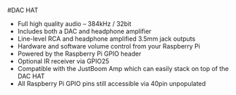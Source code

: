 <!--
---
name: DAC HAT
class: board
type: audio
formfactor: HAT
manufacturer: JustBoom
description: The JustBoom DAC HAT is a plug and play, high resolution, digital-to-analog converter for the Raspberry Pi.
url: https://www.justboom.co/product/justboom-dac-hat/
buy: https://www.justboom.co/product/justboom-dac-hat/
image: 'justboom-dac-hat.png'
pincount: 40
eeprom: yes
power:
  '1':
  '2':
ground:
  '6':
  '9':
  '14':
  '20':
  '25':
  '30':
  '34':
  '39':
pin:
  '3':
    mode: i2c
  '5':
    mode: i2c
  '12':
    name: BCKL (Bit Clock)
    mode: i2s
  '16':
    name: Rotary Encoder
  '18':
    name: Rotary Encoder
  '22':
    name: IR Receiver
  '35':
    name: LRCK (Left/Right Clock)
    mode: i2s
  '40':
    name: DOUT
    mode: i2s
-->
#DAC HAT

* Full high quality audio – 384kHz / 32bit
* Includes both a DAC and headphone amplifier
* Line-level RCA and headphone amplified 3.5mm jack outputs
* Hardware and software volume control from your Raspberry Pi
* Powered by the Raspberry Pi GPIO header
* Optional IR receiver via GPIO25
* Compatible with the JustBoom Amp which can easily stack on top of the DAC HAT
* All Raspberry Pi GPIO pins still accessible via 40pin unpopulated

